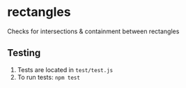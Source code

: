 # rectangles
Checks for intersections & containment between rectangles
## Testing
1. Tests are located in `test/test.js`
2. To run tests: `npm test`
